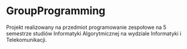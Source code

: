 # GroupProgramming 

Projekt realizowany na przedmiot programowanie zespołowe na 5 semestrze studiów Informatyki Algorytmicznej na wydziale Informatyki i Telekomunikacji.